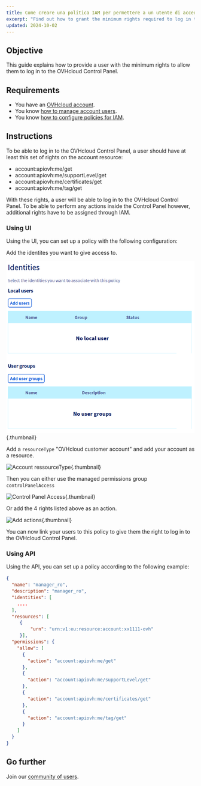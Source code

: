 ```yaml
---
title: Come creare una politica IAM per permettere a un utente di accedere allo Spazio Cliente OVHcloud (EN)
excerpt: "Find out how to grant the minimum rights required to log in to the OVHcloud Control Panel"
updated: 2024-10-02
---
```


## Objective

This guide explains how to provide a user with the minimum rights to allow them to log in to the OVHcloud Control Panel.

## Requirements

- You have an [OVHcloud account](/pages/account_and_service_management/account_information/ovhcloud-account-creation).
- You know [how to manage account users](/pages/account_and_service_management/account_information/ovhcloud-users-management).
- You know [how to configure policies for IAM](/pages/account_and_service_management/account_information/iam-policy-ui).

## Instructions

To be able to log in to the OVHcloud Control Panel, a user should have at least this set of rights on the account resource:

- account:apiovh:me/get
- account:apiovh:me/supportLevel/get
- account:apiovh:me/certificates/get
- account:apiovh:me/tag/get

With these rights, a user will be able to log in to the OVHcloud Control Panel. To be able to perform any actions inside the Control Panel however, additional rights have to be assigned through IAM.

### Using UI

Using the UI, you can set up a policy with the following configuration:

Add the identites you want to give access to.

![Add identities](images/add_identities.png){.thumbnail}

Add a `resourceType` "OVHcloud customer account" and add your account as a resource.

![Account ressourceType](images/account_ressourceType.png){.thumbnail}

Then you can either use the managed permissions group `controlPanelAccess`

![Control Panel Access](images/controlPanelAccess.png){.thumbnail}

Or add the 4 rights listed above as an action.

![Add actions](images/add_actions.png){.thumbnail}

You can now link your users to this policy to give them the right to log in to the OVHcloud Control Panel.

### Using API

Using the API, you can set up a policy according to the following example:

```json
{
  "name": "manager_ro",
  "description": "manager_ro",
  "identities": [
    .... 
  ],
  "resources": [ 
     {
         "urn": "urn:v1:eu:resource:account:xx1111-ovh" 
     }],
  "permissions": {
    "allow": [
      {
        "action": "account:apiovh:me/get"
      },
      {
        "action": "account:apiovh:me/supportLevel/get"
      },
      {
        "action": "account:apiovh:me/certificates/get"
      },
      {
        "action": "account:apiovh:me/tag/get"
      }
    ]
  }
}
```

## Go further

Join our [community of users](/links/community).